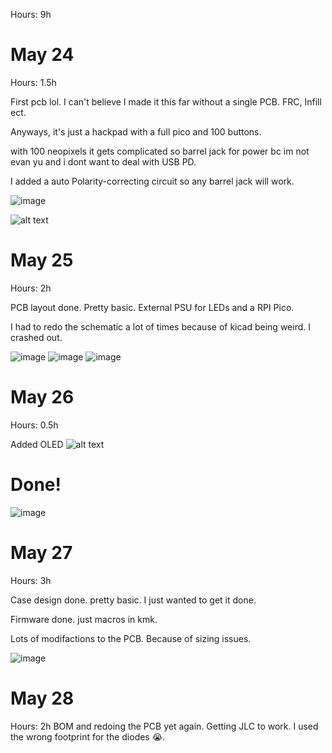 Hours: 9h

# May 24

Hours: 1.5h

First pcb lol. I can't believe I made it this far without a single PCB. FRC, Infill ect.

Anyways, it's just a hackpad with a full pico and 100 buttons.

with 100 neopixels it gets complicated so barrel jack for power bc im not evan yu and i dont want to deal with USB PD.

I added a auto Polarity-correcting circuit so any barrel jack will work. 

![image](https://hc-cdn.hel1.your-objectstorage.com/s/v3/19f6320a5665654f727d99102602c0f5291ef69b_image.png)

![alt text](https://hc-cdn.hel1.your-objectstorage.com/s/v3/35eff8242303862a8dacaaccf697516494d585bd_image.png)

# May 25
Hours: 2h

PCB layout done. Pretty basic. External PSU for LEDs and a RPI Pico.

I had to redo the schematic a lot of times because of kicad being weird. I crashed out.

![image](https://hc-cdn.hel1.your-objectstorage.com/s/v3/a2ed4ef7f9a3336e458fe98eca30f1b73df67275_image.png)
![image](https://hc-cdn.hel1.your-objectstorage.com/s/v3/443fdc9e7a4ebe7caad706908a63d7e16d88de18_image.png)
![image](https://hc-cdn.hel1.your-objectstorage.com/s/v3/a711949c3b1df5dc13174b34366068becfe86ff9_image.png)

# May 26

Hours: 0.5h

Added OLED
![alt text](https://hc-cdn.hel1.your-objectstorage.com/s/v3/6ff17add149822d4b34d2210294001c4e105f380_image.png)

# Done!
![image](https://hc-cdn.hel1.your-objectstorage.com/s/v3/ef266a287a58cd07a0612462b57fb480a293adc5_image.png)

# May 27
Hours: 3h

Case design done. pretty basic. I just wanted to get it done.

Firmware done. just macros in kmk.

Lots of modifactions to the PCB. Because of sizing issues.


![image](https://hc-cdn.hel1.your-objectstorage.com/s/v3/f2d12adf2dd8d2c5410d7742ce670fa7a0d015b8_image.png)

# May 28
Hours: 2h
BOM and redoing the PCB yet again. Getting JLC to work. I used the wrong footprint for the diodes 😭.
